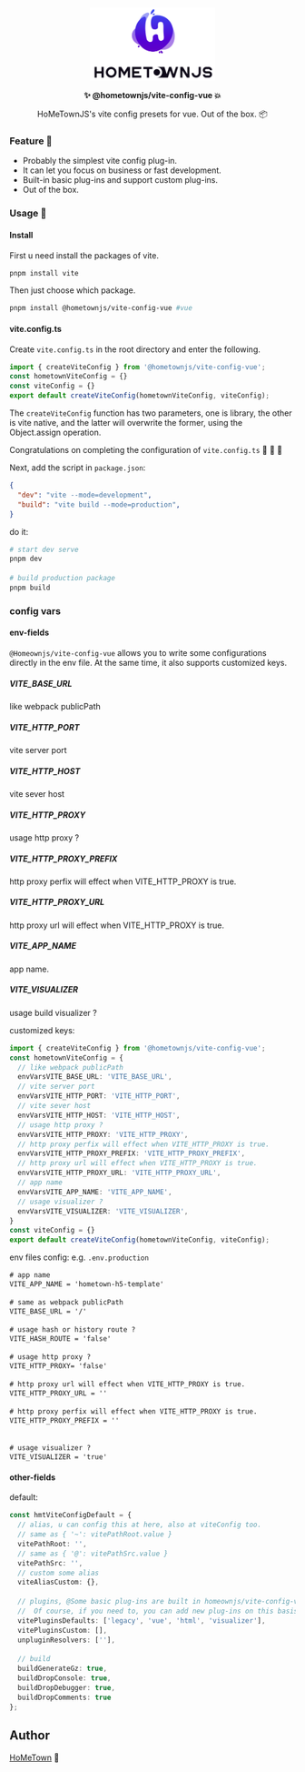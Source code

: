 <p align="center">
  <img width="220px" src="https://github.com/HoMeTownJS/site/blob/main/public/images/logo-vertical.png?raw=true" />
</p>
<p align="center"><b>✨ @hometownjs/vite-config-vue 💥</b></p>
<p align="center">HoMeTownJS's vite config presets for vue. Out of the box. 📦</p>

### Feature 🚁

- Probably the simplest vite config plug-in.
- It can let you focus on business or fast development.
- Built-in basic plug-ins and support custom plug-ins.
- Out of the box.

### Usage 🤩

#### Install

First u need install the packages of vite.

```bash
pnpm install vite
```

Then just choose which package.

```bash
pnpm install @hometownjs/vite-config-vue #vue
```

#### vite.config.ts

Create `vite.config.ts` in the root directory and enter the following.

```ts
import { createViteConfig } from '@hometownjs/vite-config-vue';
const hometownViteConfig = {}
const viteConfig = {}
export default createViteConfig(hometownViteConfig, viteConfig);
```

The `createViteConfig` function has two parameters, one is library, the other is vite native, and the latter will overwrite the former, using the Object.assign operation.

Congratulations on completing the configuration of `vite.config.ts` 🎉 🎉 🎉

Next, add the script in `package.json`:

```json
{
  "dev": "vite --mode=development",
  "build": "vite build --mode=production",
}
```

do it:

```bash
# start dev serve
pnpm dev

# build production package
pnpm build
```

### config vars

#### env-fields

`@Homeownjs/vite-config-vue` allows you to write some configurations directly in the env file. At the same time, it also supports customized keys.

##### VITE_BASE_URL

like webpack publicPath

##### VITE_HTTP_PORT

vite server port

##### VITE_HTTP_HOST

vite sever host

##### VITE_HTTP_PROXY

usage http proxy ?

##### VITE_HTTP_PROXY_PREFIX

http proxy perfix will effect when VITE_HTTP_PROXY is true.

##### VITE_HTTP_PROXY_URL

http proxy url will effect when VITE_HTTP_PROXY is true.

##### VITE_APP_NAME

app name.

##### VITE_VISUALIZER

usage build visualizer ?

customized keys:

```ts
import { createViteConfig } from '@hometownjs/vite-config-vue';
const hometownViteConfig = {
  // like webpack publicPath
  envVarsVITE_BASE_URL: 'VITE_BASE_URL',
  // vite server port
  envVarsVITE_HTTP_PORT: 'VITE_HTTP_PORT',
  // vite sever host
  envVarsVITE_HTTP_HOST: 'VITE_HTTP_HOST',
  // usage http proxy ?
  envVarsVITE_HTTP_PROXY: 'VITE_HTTP_PROXY',
  // http proxy perfix will effect when VITE_HTTP_PROXY is true.
  envVarsVITE_HTTP_PROXY_PREFIX: 'VITE_HTTP_PROXY_PREFIX',
  // http proxy url will effect when VITE_HTTP_PROXY is true.
  envVarsVITE_HTTP_PROXY_URL: 'VITE_HTTP_PROXY_URL',
  // app name
  envVarsVITE_APP_NAME: 'VITE_APP_NAME',
  // usage visualizer ?
  envVarsVITE_VISUALIZER: 'VITE_VISUALIZER',
}
const viteConfig = {}
export default createViteConfig(hometownViteConfig, viteConfig);
```

env files config: e.g. `.env.production`

```text
# app name
VITE_APP_NAME = 'hometown-h5-template'

# same as webpack publicPath
VITE_BASE_URL = '/'

# usage hash or history route ?
VITE_HASH_ROUTE = 'false'

# usage http proxy ?
VITE_HTTP_PROXY= 'false'

# http proxy url will effect when VITE_HTTP_PROXY is true.
VITE_HTTP_PROXY_URL = ''

# http proxy perfix will effect when VITE_HTTP_PROXY is true.
VITE_HTTP_PROXY_PREFIX = ''


# usage visualizer ?
VITE_VISUALIZER = 'true'
```

#### other-fields

default:

```ts
const hmtViteConfigDefault = {
  // alias, u can config this at here, also at viteConfig too.
  // same as { '~': vitePathRoot.value }
  vitePathRoot: '',
  // same as { '@': vitePathSrc.value }
  vitePathSrc: '',
  // custom some alias
  viteAliasCustom: {},

  // plugins, @Some basic plug-ins are built in homeownjs/vite-config-vue, which are basically enough.
  //  Of course, if you need to, you can add new plug-ins on this basis
  vitePluginsDefaults: ['legacy', 'vue', 'html', 'visualizer'],
  vitePluginsCustom: [],
  unpluginResolvers: [''],

  // build
  buildGenerateGz: true,
  buildDropConsole: true,
  buildDropDebugger: true,
  buildDropComments: true
};
```

## Author

[HoMeTown](https://juejin.cn/user/4116184668057390) 🙊
